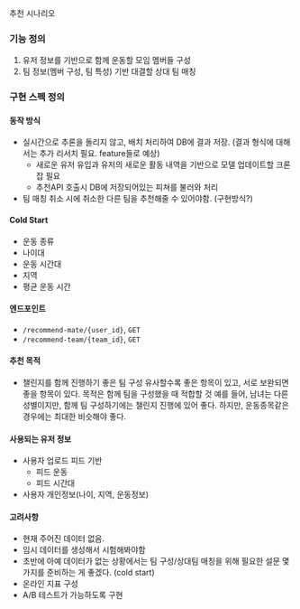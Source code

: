 

추천 시나리오

### 기능 정의
1. 유저 정보를 기반으로 함께 운동할 모임 멤버들 구성
2. 팀 정보(멤버 구성, 팀 특성) 기반 대결할 상대 팀 매칭

### 구현 스펙 정의
#### 동작 방식
- 실시간으로 추론을 돌리지 않고, 배치 처리하여 DB에 결과 저장. (결과 형식에 대해서는 추가 리서치 필요. feature들로 예상)
    - 새로운 유저 유입과 유저의 새로운 활동 내역을 기반으로 모델 업데이트할 크론잡 필요
    - 추천API 호출시 DB에 저장되어있는 피쳐를 불러와 처리
- 팀 매칭 취소 시에 취소한 다른 팀을 추천해줄 수 있어야함. (구현방식?)

#### Cold Start
- 운동 종류
- 나이대
- 운동 시간대
- 지역
- 평균 운동 시간


#### 엔드포인트
- `/recommend-mate/{user_id}`, `GET`
- `/recommend-team/{team_id}`, `GET`

#### 추천 목적
- 챌린지를 함께 진행하기 좋은 팀 구성
유사할수록 좋은 항목이 있고, 서로 보완되면 좋을 항목이 있다.
목적은 함께 팀을 구성했을 때 적합할 것
예를 들어, 남녀는 다른 성별이지만, 함께 팀 구성하기에는 챌린지 진행에 있어 좋다.
하지만, 운동종목같은 경우에는 최대한 비슷해야 좋다.



#### 사용되는 유저 정보
- 사용자 업로드 피드 기반
    - 피드 운동 
    - 피드 시간대
- 사용자 개인정보(나이, 지역, 운동정보)


#### 고려사항
- 현재 주어진 데이터 없음.
- 임시 데이터를 생성해서 시험해봐야함
- 초반에 아예 데이터가 없는 상황에서는 팀 구성/상대팀 매칭을 위해 필요한 설문 몇 가지를 준비하는 게 좋겠다. (cold start)
- 온라인 지표 구성
- A/B 테스트가 가능하도록 구현